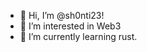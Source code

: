 - 👋 Hi, I’m @sh0nti23!  
- 👀 I’m interested in Web3   
- 🌱 I’m currently learning rust. 

<!---
sh0nti23/sh0nti23 is a ✨ special ✨ repository because its `README.md` (this file) appears on your GitHub profile.
You can click the Preview link to take a look at your changes.
--->
 
